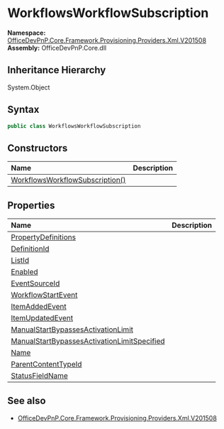# WorkflowsWorkflowSubscription
  

**Namespace:** [OfficeDevPnP.Core.Framework.Provisioning.Providers.Xml.V201508](OfficeDevPnP.Core.Framework.Provisioning.Providers.Xml.V201508.md)  
**Assembly:** OfficeDevPnP.Core.dll  
## Inheritance Hierarchy
System.Object  
## Syntax
```C#
public class WorkflowsWorkflowSubscription
```
## Constructors
|**Name**|**Description**|
|:-----|:-----|
| [WorkflowsWorkflowSubscription()](OfficeDevPnP.Core.Framework.Provisioning.Providers.Xml.V201508.WorkflowsWorkflowSubscription.ctor1.md) | 
## Properties
|**Name**|**Description**|
|:-----|:-----|
| [PropertyDefinitions](OfficeDevPnP.Core.Framework.Provisioning.Providers.Xml.V201508.WorkflowsWorkflowSubscription.PropertyDefinitions.md) | 
| [DefinitionId](OfficeDevPnP.Core.Framework.Provisioning.Providers.Xml.V201508.WorkflowsWorkflowSubscription.DefinitionId.md) | 
| [ListId](OfficeDevPnP.Core.Framework.Provisioning.Providers.Xml.V201508.WorkflowsWorkflowSubscription.ListId.md) | 
| [Enabled](OfficeDevPnP.Core.Framework.Provisioning.Providers.Xml.V201508.WorkflowsWorkflowSubscription.Enabled.md) | 
| [EventSourceId](OfficeDevPnP.Core.Framework.Provisioning.Providers.Xml.V201508.WorkflowsWorkflowSubscription.EventSourceId.md) | 
| [WorkflowStartEvent](OfficeDevPnP.Core.Framework.Provisioning.Providers.Xml.V201508.WorkflowsWorkflowSubscription.WorkflowStartEvent.md) | 
| [ItemAddedEvent](OfficeDevPnP.Core.Framework.Provisioning.Providers.Xml.V201508.WorkflowsWorkflowSubscription.ItemAddedEvent.md) | 
| [ItemUpdatedEvent](OfficeDevPnP.Core.Framework.Provisioning.Providers.Xml.V201508.WorkflowsWorkflowSubscription.ItemUpdatedEvent.md) | 
| [ManualStartBypassesActivationLimit](OfficeDevPnP.Core.Framework.Provisioning.Providers.Xml.V201508.WorkflowsWorkflowSubscription.ManualStartBypassesActivationLimit.md) | 
| [ManualStartBypassesActivationLimitSpecified](OfficeDevPnP.Core.Framework.Provisioning.Providers.Xml.V201508.WorkflowsWorkflowSubscription.ManualStartBypassesActivationLimitSpecified.md) | 
| [Name](OfficeDevPnP.Core.Framework.Provisioning.Providers.Xml.V201508.WorkflowsWorkflowSubscription.Name.md) | 
| [ParentContentTypeId](OfficeDevPnP.Core.Framework.Provisioning.Providers.Xml.V201508.WorkflowsWorkflowSubscription.ParentContentTypeId.md) | 
| [StatusFieldName](OfficeDevPnP.Core.Framework.Provisioning.Providers.Xml.V201508.WorkflowsWorkflowSubscription.StatusFieldName.md) | 
## See also
- [OfficeDevPnP.Core.Framework.Provisioning.Providers.Xml.V201508](OfficeDevPnP.Core.Framework.Provisioning.Providers.Xml.V201508.md)
